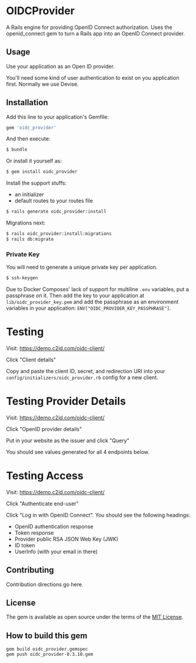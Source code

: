 # OIDCProvider
A Rails engine for providing OpenID Connect authorization. Uses the openid_connect gem to turn a Rails app into an OpenID Connect provider.

## Usage
Use your application as an Open ID provider.

You'll need some kind of user authentication to exist on you application first. Normally we use Devise.

## Installation
Add this line to your application's Gemfile:

```ruby
gem 'oidc_provider'
```

And then execute:
```bash
$ bundle
```

Or install it yourself as:
```bash
$ gem install oidc_provider
```

Install the support stuffs:

* an initializer
* default routes to your routes file

```bash
$ rails generate oidc_provider:install
```

Migrations next:

```bash
$ rails oidc_provider:install:migrations
$ rails db:migrate
```

### Private Key

You will need to generate a unique private key per application.

```bash
$ ssh-keygen
```

Due to Docker Composes' lack of support for multiline `.env` variables, put a passphrase on it. Then add the key to your application at `lib/oidc_provider_key.pem` and add the passphrase as an environment variables in your application: `ENV["OIDC_PROVIDER_KEY_PASSPHRASE"]`.

# Testing

Visit: https://demo.c2id.com/oidc-client/

Click "Client details"

Copy and paste the client ID, secret, and redirection URI into your `config/initializers/oidc_provider.rb` config for a new client.

# Testing Provider Details

Visit: https://demo.c2id.com/oidc-client/

Click "OpenID provider details"

Put in your website as the issuer and click "Query"

You should see values generated for all 4 endpoints below.

# Testing Access

Visit: https://demo.c2id.com/oidc-client/

Click "Authenticate end-user"

Click "Log in with OpenID Connect". You should see the following headings:

* OpenID authentication response
* Token response
* Provider public RSA JSON Web Key (JWK)
* ID token
* UserInfo (with your email in there)


## Contributing
Contribution directions go here.

## License
The gem is available as open source under the terms of the [MIT License](https://opensource.org/licenses/MIT).

## How to build this gem

```
gem build oidc_provider.gemspec
gem push oidc_provider-0.3.10.gem
```
